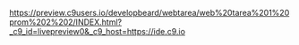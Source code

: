 https://preview.c9users.io/developbeard/webtarea/web%20tarea%201%20prom%202%202/INDEX.html?_c9_id=livepreview0&_c9_host=https://ide.c9.io

